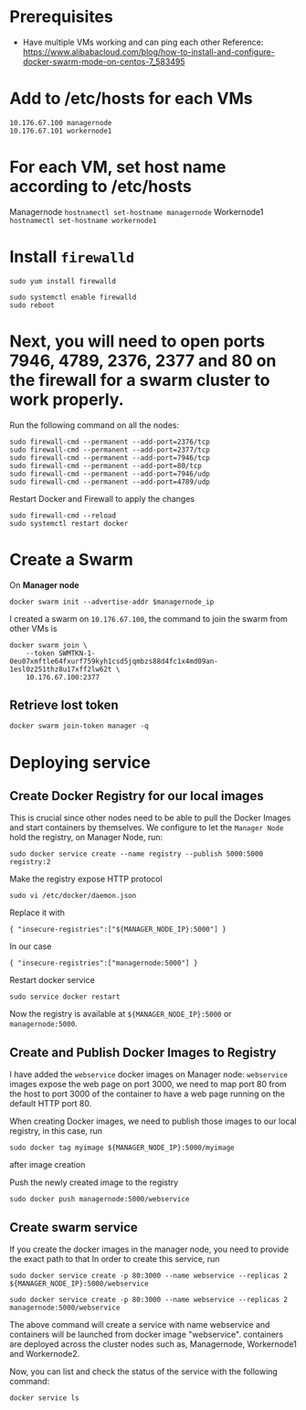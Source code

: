 # Prerequisites
- Have multiple VMs working and can ping each other
Reference: https://www.alibabacloud.com/blog/how-to-install-and-configure-docker-swarm-mode-on-centos-7_583495
# Add to /etc/hosts for each VMs

```
10.176.67.100 managernode
10.176.67.101 workernode1
```

# For each VM, set host name according to /etc/hosts
Managernode
`hostnamectl set-hostname managernode`
Workernode1
`hostnamectl set-hostname workernode1`

# Install `firewalld` 

```
sudo yum install firewalld
```
```
sudo systemctl enable firewalld
sudo reboot
```
# Next, you will need to open ports 7946, 4789, 2376, 2377 and 80 on the firewall for a swarm cluster to work properly.

Run the following command on all the nodes:

```
sudo firewall-cmd --permanent --add-port=2376/tcp
sudo firewall-cmd --permanent --add-port=2377/tcp
sudo firewall-cmd --permanent --add-port=7946/tcp
sudo firewall-cmd --permanent --add-port=80/tcp
sudo firewall-cmd --permanent --add-port=7946/udp
sudo firewall-cmd --permanent --add-port=4789/udp
```

Restart Docker and Firewall to apply the changes
```
sudo firewall-cmd --reload
sudo systemctl restart docker
```

# Create a Swarm
On **Manager node**
```
docker swarm init --advertise-addr $managernode_ip
```
I created a swarm on `10.176.67.100`, the command to join the swarm from other VMs is
```
docker swarm join \
    --token SWMTKN-1-0eu07xmftle64fxurf759kyh1csd5jqmbzs88d4fc1x4md09an-1esl0z251thz8u17xff2lw62t \
    10.176.67.100:2377
```

## Retrieve lost token
```
docker swarm join-token manager -q
```

# Deploying service

## Create Docker Registry for our local images
This is crucial since other nodes need to be able to pull the Docker Images and start containers by themselves.
We configure to let the `Manager Node` hold the registry, on Manager Node, run:
```
sudo docker service create --name registry --publish 5000:5000 registry:2
```

Make the registry expose HTTP protocol
```
sudo vi /etc/docker/daemon.json 
```
Replace it with
```
{ "insecure-registries":["${MANAGER_NODE_IP}:5000"] } 
```
In our case
```
{ "insecure-registries":["managernode:5000"] } 
```

Restart docker service
```
sudo service docker restart
```
Now the registry is available at `${MANAGER_NODE_IP}:5000` or `managernode:5000`.

## Create and Publish Docker Images to Registry
I have added the `webservice` docker images on Manager node:
`webservice` images expose the web page on port 3000, we need to map port 80 from the host to port 3000 of the container to have a web page running on the default HTTP port 80.

When creating Docker images, we need to publish those images to our local registry, in this case, run
```
sudo docker tag myimage ${MANAGER_NODE_IP}:5000/myimage
```
after image creation

Push the newly created image to the registry
```
sudo docker push managernode:5000/webservice
```
## Create swarm service
If you create the docker images in the manager node, you need to provide the exact path to that 
In order to create this service, run
```
sudo docker service create -p 80:3000 --name webservice --replicas 2 ${MANAGER_NODE_IP}:5000/webservice
```
```
sudo docker service create -p 80:3000 --name webservice --replicas 2 managernode:5000/webservice
```

The above command will create a service with name webservice and containers will be launched from docker image "webservice". containers are deployed across the cluster nodes such as, Managernode, Workernode1 and Workernode2.

Now, you can list and check the status of the service with the following command:

`docker service ls`